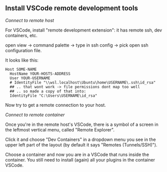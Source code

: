 ## Install VSCode remote development tools

*Connect to remote host*

For VSCode, install "remote development extension": it has remote ssh, dev containers, etc.

open view -> command palette -> type in ssh config -> pick open ssh configuration file.

It looks like this:
```
Host SOME-NAME
  HostName YOUR-HOSTS-ADDRESS
  User YOUR-USERNAME
  # IdentityFile "\\wsl.localhost\Ubuntu\home\USERNAME\.ssh\id_rsa" 
  ## .. that wont work -> file permissions dont map too well
  ## .. so made a copy of that into:
  IdentityFile "C:\Users\USERNAME\id_rsa"
```

Now try to get a remote connection to your host.

*Connect to remote container*

Once you're in the remote host's VSCode, there is a symbol of a screen in the leftmost vertical menu, called "Remote Explorer".

Click it and choose "Dev Containers" in a dropdown menu you see in the upper left part of the layout (by default it says "Remotes (Tunnels/SSH)").

Choose a container and now you are in a VSCode that runs inside the container.  You still need to install (again) all your plugins in the container VSCode.


